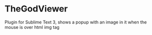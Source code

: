 # TheGodViewer
Plugin for Sublime Text 3, shows a popup with an image in it when the mouse is over html img tag

